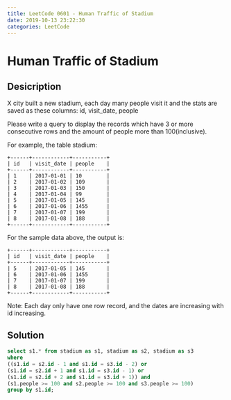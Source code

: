 ```yaml
---
title: LeetCode 0601 - Human Traffic of Stadium
date: 2019-10-13 23:22:30
categories: LeetCode
---
```

# Human Traffic of Stadium

<!--more-->

## Desicription

X city built a new stadium, each day many people visit it and the stats are saved as these columns: id, visit_date, people

Please write a query to display the records which have 3 or more consecutive rows and the amount of people more than 100(inclusive).

For example, the table stadium:

```
+------+------------+-----------+
| id   | visit_date | people    |
+------+------------+-----------+
| 1    | 2017-01-01 | 10        |
| 2    | 2017-01-02 | 109       |
| 3    | 2017-01-03 | 150       |
| 4    | 2017-01-04 | 99        |
| 5    | 2017-01-05 | 145       |
| 6    | 2017-01-06 | 1455      |
| 7    | 2017-01-07 | 199       |
| 8    | 2017-01-08 | 188       |
+------+------------+-----------+
```

For the sample data above, the output is:

```
+------+------------+-----------+
| id   | visit_date | people    |
+------+------------+-----------+
| 5    | 2017-01-05 | 145       |
| 6    | 2017-01-06 | 1455      |
| 7    | 2017-01-07 | 199       |
| 8    | 2017-01-08 | 188       |
+------+------------+-----------+
```

Note:
Each day only have one row record, and the dates are increasing with id increasing.

## Solution

```sql
select s1.* from stadium as s1, stadium as s2, stadium as s3
where
((s1.id = s2.id - 1 and s1.id = s3.id - 2) or
(s1.id = s2.id + 1 and s1.id = s3.id - 1) or
(s1.id = s2.id + 2 and s1.id = s3.id + 1)) and
(s1.people >= 100 and s2.people >= 100 and s3.people >= 100)
group by s1.id;
```